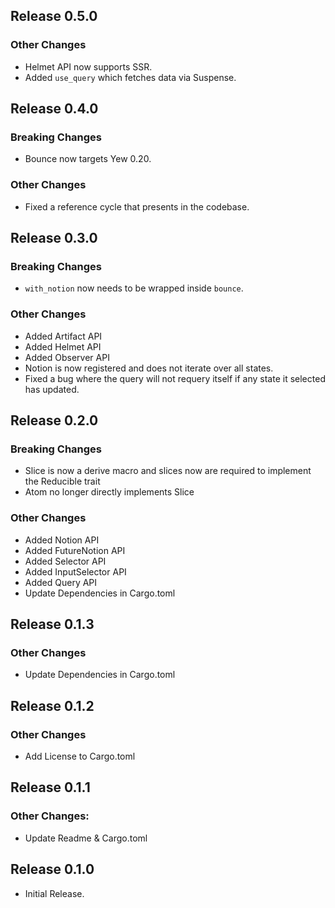 ## Release 0.5.0

### Other Changes

- Helmet API now supports SSR.
- Added `use_query` which fetches data via Suspense.

## Release 0.4.0

### Breaking Changes

- Bounce now targets Yew 0.20.

### Other Changes

- Fixed a reference cycle that presents in the codebase.

## Release 0.3.0

### Breaking Changes

- `with_notion` now needs to be wrapped inside `bounce`.

### Other Changes

- Added Artifact API
- Added Helmet API
- Added Observer API
- Notion is now registered and does not iterate over all states.
- Fixed a bug where the query will not requery itself if any state it
  selected has updated.

## Release 0.2.0

### Breaking Changes

- Slice is now a derive macro and slices now are required to implement the Reducible trait
- Atom no longer directly implements Slice

### Other Changes

- Added Notion API
- Added FutureNotion API
- Added Selector API
- Added InputSelector API
- Added Query API
- Update Dependencies in Cargo.toml

## Release 0.1.3

### Other Changes

- Update Dependencies in Cargo.toml

## Release 0.1.2

### Other Changes

- Add License to Cargo.toml

## Release 0.1.1

### Other Changes:

- Update Readme & Cargo.toml


## Release 0.1.0

- Initial Release.
